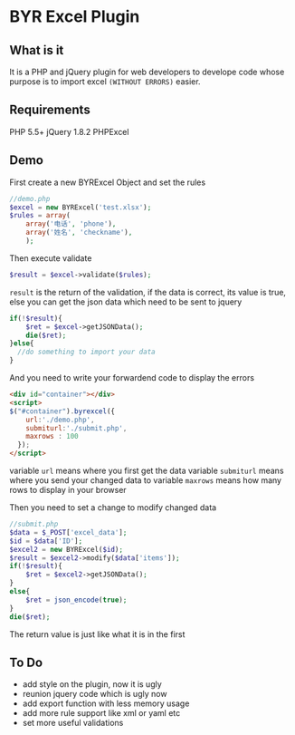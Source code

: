 
# BYR Excel Plugin

## What is it
It is a PHP and jQuery plugin for web developers to develope code whose purpose is to import excel `(WITHOUT ERRORS)` easier.

## Requirements
PHP 5.5+
jQuery 1.8.2
PHPExcel

## Demo

First create a new BYRExcel Object and set the rules

```php
//demo.php
$excel = new BYRExcel('test.xlsx');
$rules = array(
    array('电话', 'phone'),
    array('姓名', 'checkname'),
    );

```

Then execute validate

```php
$result = $excel->validate($rules);
```

`result` is the return of the validation, if the data is correct, its value is true, else you can get the json data which need to be sent to jquery 
```php
if(!$result){
    $ret = $excel->getJSONData();
    die($ret);
}else{
  //do something to import your data
}
```

And you need to write your forwardend code to display the errors 
```html
<div id="container"></div>
<script>
$("#container").byrexcel({
    url:'./demo.php',
    submiturl:'./submit.php',
    maxrows : 100
  });
</script>
```
variable `url` means where you first get the data
variable `submiturl` means where you send your changed data to
variable `maxrows` means how many rows to display in your browser


Then you need to set a change to modify changed data
```php
//submit.php
$data = $_POST['excel_data'];
$id = $data['ID'];
$excel2 = new BYRExcel($id);
$result = $excel2->modify($data['items']);
if(!$result){
    $ret = $excel2->getJSONData();
}
else{
    $ret = json_encode(true);
}
die($ret);
```
The return value is just like what it is in the first

## To Do 
* add style on the plugin, now it is ugly
* reunion jquery code which is ugly now
* add export function with less memory usage
* add more rule support like xml or yaml etc
* set more useful validations
